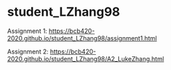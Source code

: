 # student_LZhang98

Assignment 1: https://bcb420-2020.github.io/student_LZhang98/assignment1.html

Assignment 2: https://bcb420-2020.github.io/student_LZhang98/A2_LukeZhang.html
